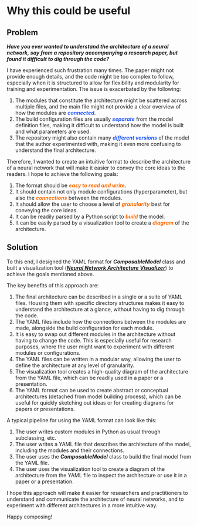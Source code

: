 # Why this could be useful

## Problem
***Have you ever wanted to understand the architecture of a neural network, say from a repository accompanying a research paper, but found it difficult to dig through the code?*** 

I have experienced such frustration many times. The paper might not provide enough details, and the code might be too complex to follow, especially when it is structured to allow for flexibility and modularity for training and experimentation. The issue is exacerbated by the following: <br/>

1. The modules that constitute the architecture might be scattered across multiple files, and the main file might not provide a clear overview of how the modules are <span style="color:#1f57ff">***connected***</span>. 
2. The build configuration files are usually <span style="color:#1f57ff">***separate***</span> from the model definition files, making it difficult to understand how the model is built and what parameters are used.
3. The repository might also contain many <span style="color:#1f57ff">***different versions***</span> of the model that the author experimented with, making it even more confusing to understand the final architecture.

Therefore, I wanted to create an intuitive format to describe the architecture of a neural network that will make it easier to convey the core ideas to the readers. I hope to achieve the following goals: <br/>

1. The format should be <span style="color:#ff6a00">***easy to read and write***</span>.
2. It should contain not only module configurations (hyperparameter), but also the <span style="color:#ff6a00">***connections***</span> between the modules.
3. It should allow the user to choose a level of <span style="color:#ff6a00">***granularity***</span> best for conveying the core ideas.
4. It can be readily parsed by a Python script to <span style="color:#ff6a00">***build***</span> the model.
5. It can be easily parsed by a visualization tool to create a <span style="color:#ff6a00">***diagram***</span> of the architecture.

## Solution
To this end, I designed the YAML format for ***ComposableModel*** class and built a visualization tool ([***Neural Network Architecture Visualizer***](https://network-visualizer-36300.web.app/)) to achieve the goals mentioned above. 

The key benefits of this approach are:

1. The final architecture can be described in a single or a suite of YAML files. Housing them with specific directory structures makes it easy to understand the architecture at a glance, without having to dig through the code.
2. The YAML files include how the connections between the modules are made, alongside the build configuration for each module. 
3. It is easy to swap out different modules in the architecture without having to change the code. This is especially useful for research purposes, where the user might want to experiment with different modules or configurations.
4. The YAML files can be written in a modular way, allowing the user to define the architecture at any level of granularity. 
5. The visualization tool creates a high-quality diagram of the architecture from the YAML file, which can be readily used in a paper or a presentation.
6. The YAML format can be used to create abstract or conceptual architectures (detached from model building process), which can be useful for quickly sketching out ideas or for creating diagrams for papers or presentations.

A typical pipeline for using the YAML format can look like this:

1. The user writes custom modules in Python as usual through subclassing, etc.
2. The user writes a YAML file that describes the architecture of the model, including the modules and their connections.
3. The user uses the ***ComposableModel*** class to build the final model from the YAML file.
4. The user uses the visualization tool to create a diagram of the architecture from the YAML file to inspect the architecture or use it in a paper or a presentation.

I hope this approach will make it easier for researchers and practitioners to understand and communicate the architecture of neural networks, and to experiment with different architectures in a more intuitive way.

Happy composing!